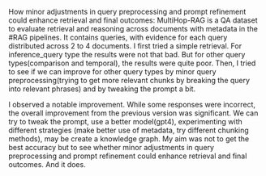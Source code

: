 How minor adjustments in query preprocessing and prompt refinement could enhance retrieval and final outcomes: MultiHop-RAG is a QA dataset to evaluate retrieval and reasoning across documents with metadata in the #RAG pipelines. It contains queries, with evidence for each query distributed across 2 to 4 documents. I first tried a simple retrieval. For inference_query type the results were not that bad. But for other query types(comparison and temporal), the results were quite poor. Then, I tried to see if we can improve for other query types by minor query preprocessing(trying to get more relevant chunks by breaking the query into relevant phrases) and by tweaking the prompt a bit.

I observed a notable improvement. While some responses were incorrect, the overall improvement from the previous version was significant. We can try to tweak the prompt, use a better model(gpt4), experimenting with different strategies (make better use of metadata, try different chunking methods), may be create a knowledge graph. My aim was not to get the best accuracy but to see whether minor adjustments in query preprocessing and prompt refinement could enhance retrieval and final outcomes. And it does.
